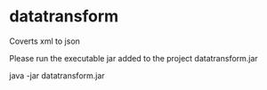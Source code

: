 # datatransform
Coverts xml to json

Please run the executable jar added to the project datatransform.jar

java -jar datatransform.jar
